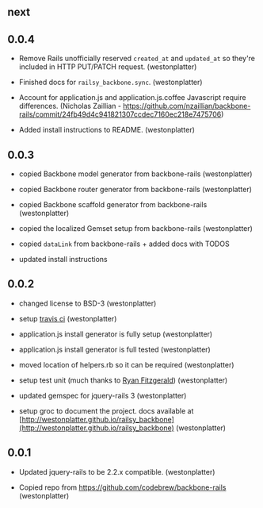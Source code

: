 ## next

## 0.0.4

- Remove Rails unofficially reserved `created_at` and `updated_at` so they're 
  included in HTTP PUT/PATCH request.
  (westonplatter)
  
- Finished docs for `railsy_backbone.sync`.
  (westonplatter)

- Account for application.js and application.js.coffee Javascript require differences.
  (Nicholas Zaillian - https://github.com/nzaillian/backbone-rails/commit/24fb49d4c941821307ccdec7160ec218e7475706)
  
- Added install instructions to README.
  (westonplatter)


## 0.0.3

- copied Backbone model generator from backbone-rails
  (westonplatter)

- copied Backbone router generator from backbone-rails
  (westonplatter)
  
- copied Backbone scaffold generator from backbone-rails
  (westonplatter)
  
- copied the localized Gemset setup from backbone-rails
  (westonplatter)
  
- copied `dataLink` from backbone-rails + added docs with TODOS

- updated install instructions


## 0.0.2

- changed license to BSD-3
  (westonplatter)

- setup [travis ci](https://travis-ci.org/westonplatter/railsy_backbone)
  (westonplatter)

- application.js install generator is fully setup
  (westonplatter)
  
- application.js install generator is full tested
  (westonplatter)
  
- moved location of helpers.rb so it can be required
  (westonplatter)
  
- setup test unit (much thanks to [Ryan Fitzgerald](https://twitter.com/TheRyanFitz))
  (westonplatter)
    
- updated gemspec for jquery-rails 3
  (westonplatter)
  
- setup groc to document the project. docs available at 
[http://westonplatter.github.io/railsy_backbone](http://westonplatter.github.io/railsy_backbone)
  (westonplatter)


## 0.0.1

- Updated jquery-rails to be 2.2.x compatible.
  (westonplatter)
  
- Copied repo from https://github.com/codebrew/backbone-rails 
  (westonplatter)
